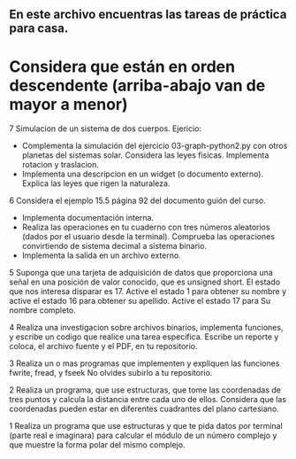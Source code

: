 ## En este archivo encuentras las tareas de práctica para casa.
# Considera que están en orden descendente (arriba-abajo van de mayor a menor)

7 Simulacion de un sistema de dos cuerpos.
Ejericio:
 - Complementa la simulación del ejercicio 03-graph-python2.py con otros planetas del sistemas solar. Considera las leyes fisicas. Implementa rotacion y traslacion.
 -  Implementa una descripcion en un widget (o documento externo). Explica las leyes que rigen la naturaleza.


6 Considera el ejemplo 15.5 página 92 del documento guión del curso.

  * Implementa documentación interna.
  * Realiza las operaciones en tu cuaderno con tres números aleatorios (dados por el usuario desde la terminal). Comprueba las operaciones convirtiendo de sistema decimal a sistema binario.
  * Implementa la salida en un archivo externo.


5 Suponga que una tarjeta de adquisición de datos que proporciona una
señal en una posición de valor conocido, que es unsigned short. El
estado que nos interesa disparar es 17. Active el estado 1 para obtener
su nombre y active el estado 16 para obtener su apellido. Active el
estado 17 para Su nombre completo.


4 Realiza una investigacion sobre archivos binarios, implementa funciones, y escribe un codigo 
    que realice una tarea especifica. Escribe un reporte y coloca, el archivo fuente y el PDF, 
    en tu repositorio.
    
3 Realiza un o mas programas que implementen y expliquen las funciones fwrite, fread, y fseek 
    No olvides subirlo a tu repositorio.

2 Realiza un programa, que use estructuras, que tome las coordenadas de tres puntos y calcula 
    la distancia entre cada uno de ellos. Considera que las coordenadas pueden estar en diferentes 
    cuadrantes del plano cartesiano.

1 Realiza un programa que use estructuras y que te pida datos por terminal (parte real e imaginara) 
    para calcular el módulo de un número complejo y que muestre la forma polar del mismo complejo.
